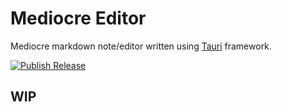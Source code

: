 # Mediocre Editor

Mediocre markdown note/editor written using [Tauri](https://tauri.studio/) framework.

[![Publish Release](https://github.com/nilaysavant/mediocre-editor/actions/workflows/publish.yml/badge.svg)](https://github.com/nilaysavant/mediocre-editor/actions/workflows/publish.yml)

## WIP
